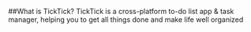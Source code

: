##What is TickTick?
TickTick is a cross-platform to-do list app & task manager, helping you to get all things done and make life well organized
